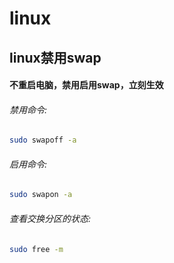 # linux
## linux禁用swap
#### 不重启电脑，禁用启用swap，立刻生效
###### 禁用命令:
```sh
sudo swapoff -a
```
###### 启用命令:
```sh
sudo swapon -a
```
###### 查看交换分区的状态:
```sh
sudo free -m
```